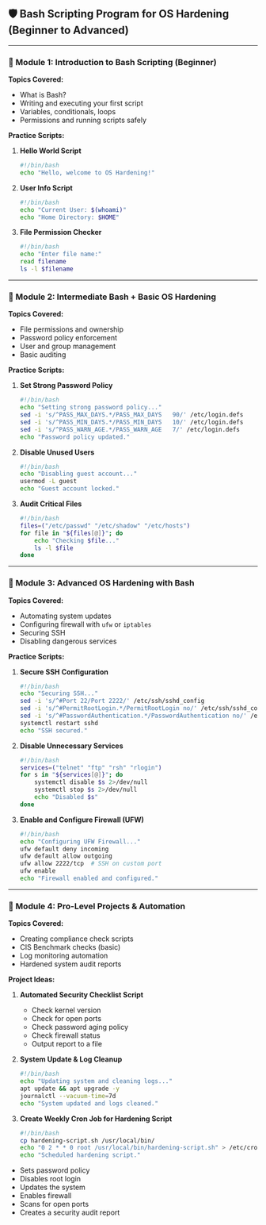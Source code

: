 ## 🛡️ Bash Scripting Program for OS Hardening (Beginner to Advanced)

---

### 📘 Module 1: Introduction to Bash Scripting (Beginner)

**Topics Covered:**

* What is Bash?
* Writing and executing your first script
* Variables, conditionals, loops
* Permissions and running scripts safely

**Practice Scripts:**

1. **Hello World Script**

   ```bash
   #!/bin/bash
   echo "Hello, welcome to OS Hardening!"
   ```

2. **User Info Script**

   ```bash
   #!/bin/bash
   echo "Current User: $(whoami)"
   echo "Home Directory: $HOME"
   ```

3. **File Permission Checker**

   ```bash
   #!/bin/bash
   echo "Enter file name:"
   read filename
   ls -l $filename
   ```

---

### 📙 Module 2: Intermediate Bash + Basic OS Hardening

**Topics Covered:**

* File permissions and ownership
* Password policy enforcement
* User and group management
* Basic auditing

**Practice Scripts:**

1. **Set Strong Password Policy**

   ```bash
   #!/bin/bash
   echo "Setting strong password policy..."
   sed -i 's/^PASS_MAX_DAYS.*/PASS_MAX_DAYS   90/' /etc/login.defs
   sed -i 's/^PASS_MIN_DAYS.*/PASS_MIN_DAYS   10/' /etc/login.defs
   sed -i 's/^PASS_WARN_AGE.*/PASS_WARN_AGE   7/' /etc/login.defs
   echo "Password policy updated."
   ```

2. **Disable Unused Users**

   ```bash
   #!/bin/bash
   echo "Disabling guest account..."
   usermod -L guest
   echo "Guest account locked."
   ```

3. **Audit Critical Files**

   ```bash
   #!/bin/bash
   files=("/etc/passwd" "/etc/shadow" "/etc/hosts")
   for file in "${files[@]}"; do
       echo "Checking $file..."
       ls -l $file
   done
   ```

---

### 📕 Module 3: Advanced OS Hardening with Bash

**Topics Covered:**

* Automating system updates
* Configuring firewall with `ufw` or `iptables`
* Securing SSH
* Disabling dangerous services

**Practice Scripts:**

1. **Secure SSH Configuration**

   ```bash
   #!/bin/bash
   echo "Securing SSH..."
   sed -i 's/^#Port 22/Port 2222/' /etc/ssh/sshd_config
   sed -i 's/^#PermitRootLogin.*/PermitRootLogin no/' /etc/ssh/sshd_config
   sed -i 's/^#PasswordAuthentication.*/PasswordAuthentication no/' /etc/ssh/sshd_config
   systemctl restart sshd
   echo "SSH secured."
   ```

2. **Disable Unnecessary Services**

   ```bash
   #!/bin/bash
   services=("telnet" "ftp" "rsh" "rlogin")
   for s in "${services[@]}"; do
       systemctl disable $s 2>/dev/null
       systemctl stop $s 2>/dev/null
       echo "Disabled $s"
   done
   ```

3. **Enable and Configure Firewall (UFW)**

   ```bash
   #!/bin/bash
   echo "Configuring UFW Firewall..."
   ufw default deny incoming
   ufw default allow outgoing
   ufw allow 2222/tcp  # SSH on custom port
   ufw enable
   echo "Firewall enabled and configured."
   ```

---

### 📗 Module 4: Pro-Level Projects & Automation

**Topics Covered:**

* Creating compliance check scripts
* CIS Benchmark checks (basic)
* Log monitoring automation
* Hardened system audit reports

**Project Ideas:**

1. **Automated Security Checklist Script**

   * Check kernel version
   * Check for open ports
   * Check password aging policy
   * Check firewall status
   * Output report to a file

2. **System Update & Log Cleanup**

   ```bash
   #!/bin/bash
   echo "Updating system and cleaning logs..."
   apt update && apt upgrade -y
   journalctl --vacuum-time=7d
   echo "System updated and logs cleaned."
   ```

3. **Create Weekly Cron Job for Hardening Script**

   ```bash
   #!/bin/bash
   cp hardening-script.sh /usr/local/bin/
   echo "0 2 * * 0 root /usr/local/bin/hardening-script.sh" > /etc/cron.d/weekly-hardening
   echo "Scheduled hardening script."
   ```




* Sets password policy
* Disables root login
* Updates the system
* Enables firewall
* Scans for open ports
* Creates a security audit report

